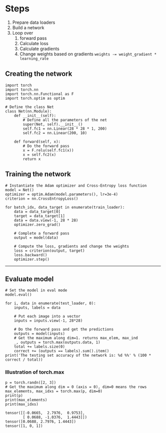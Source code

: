 # Steps
1. Prepare data loaders
2. Build a network
3. Loop over
    1. forward pass
    2. Calculate loss
    3. Calculate gradients
    4. Change weights based on gradients
    `weights -= weight_gradient * learning_rate`

## Creating the network
```
import torch
import torch.nn
import torch.nn.Functional as F
import torch.optim as optim

# Define the class Net
class Net(nn.Module):
    def __init__(self):    
    	# Define all the parameters of the net
        super(Net, self).__init__()
        self.fc1 = nn.Linear(28 * 28 * 1, 200)
        self.fc2 = nn.Linear(200, 10)

    def forward(self, x):   
    	# Do the forward pass
        x = F.relu(self.fc1(x))
        x = self.fc2(x)
        return x
```
## Training the network
```
# Instantiate the Adam optimizer and Cross-Entropy loss function
model = Net()   
optimizer = optim.Adam(model.parameters(), lr=3e-4)
criterion = nn.CrossEntropyLoss()
  
for batch_idx, data_target in enumerate(train_loader):
    data = data_target[0]
    target = data_target[1]
    data = data.view(-1, 28 * 28)
    optimizer.zero_grad()

    # Complete a forward pass
    output = model(data)

    # Compute the loss, gradients and change the weights
    loss = criterion(output, target)
    loss.backward()
    optimizer.step()
```
---
## Evaluate model

```
# Set the model in eval mode
model.eval()

for i, data in enumerate(test_loader, 0):
    inputs, labels = data
    
    # Put each image into a vector
    inputs = inputs.view(-1, 28*28)
    
    # Do the forward pass and get the predictions
    outputs = model(inputs)
    # Get the maximum along dim=1. returns max_elem, max_ind
    _, outputs = torch.max(outputs.data, 1)
    total += labels.size(0)
    correct += (outputs == labels).sum().item()
print('The testing set accuracy of the network is: %d %%' % (100 * correct / total))
```

### Illustration of torch.max
```
p = torch.randn([2, 3])
# Get the maximum along dim = 0 (axis = 0), dim=0 means the rows
max_elements, max_idxs = torch.max(p, dim=0)
print(p)
print(max_elements)
print(max_idxs)
```
```
tensor([[-0.0665,  2.7976,  0.9753],
        [ 0.0688, -1.0376,  1.4443]])
tensor([0.0688, 2.7976, 1.4443])
tensor([1, 0, 1])
```